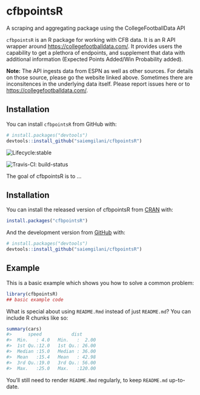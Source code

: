 
<!-- README.md is generated from README.Rmd. Please edit that file -->

# cfbpointsR

A scraping and aggregating package using the CollegeFootballData API

`cfbpointsR` is an R package for working with CFB data. It is an R API
wrapper around <https://collegefootballdata.com/>. It provides users the
capability to get a plethora of endpoints, and supplement that data with
additional information (Expected Points Added/Win Probability added).

**Note:** The API ingests data from ESPN as well as other sources. For
details on those source, please go the website linked above. Sometimes
there are inconsitences in the underlying data itself. Please report
issues here or to <https://collegefootballdata.com/>.

## Installation

You can install `cfbpointsR` from GitHub with:

``` r
# install.packages("devtools")
devtools::install_github("saiemgilani/cfbpointsR")
```

<!-- badges: start -->
![Lifecycle:stable](https://img.shields.io/badge/lifecycle-stable-brightgreen.svg)

![Travis-CI:
build-status](https://travis-ci.com/saiemgilani/cfbpointsR.svg?token=BxsozfUD3VCvCzzJpdFf&branch=master)
<!-- badges: end -->

The goal of cfbpointsR is to …

## Installation

You can install the released version of cfbpointsR from
[CRAN](https://CRAN.R-project.org) with:

``` r
install.packages("cfbpointsR")
```

And the development version from [GitHub](https://github.com/) with:

``` r
# install.packages("devtools")
devtools::install_github("saiemgilani/cfbpointsR")
```

## Example

This is a basic example which shows you how to solve a common problem:

``` r
library(cfbpointsR)
## basic example code
```

What is special about using `README.Rmd` instead of just `README.md`?
You can include R chunks like so:

``` r
summary(cars)
#>      speed           dist       
#>  Min.   : 4.0   Min.   :  2.00  
#>  1st Qu.:12.0   1st Qu.: 26.00  
#>  Median :15.0   Median : 36.00  
#>  Mean   :15.4   Mean   : 42.98  
#>  3rd Qu.:19.0   3rd Qu.: 56.00  
#>  Max.   :25.0   Max.   :120.00
```

You’ll still need to render `README.Rmd` regularly, to keep `README.md`
up-to-date.
